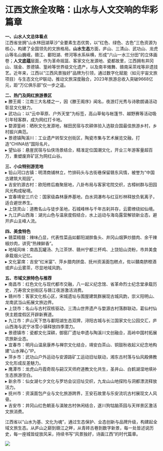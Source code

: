 # 江西文旅全攻略：山水与人文交响的华彩篇章  

**一、山水人文总体看点**  
江西省坐拥“山水林田湖草沙”全要素生态优势，以“红色、绿色、古色”三色资源为核心，构建了全国领先的文旅格局。**山水生态**方面，庐山、三清山、武功山、龙虎山等名山巍峨，赣江、鄱阳湖、修河等水系纵横，形成“六山一水三分田”的立体画卷；**人文底蕴**层面，作为革命摇篮、客家文化发源地、瓷都故里，江西拥有井冈山、瑞金、景德镇、篁岭等世界级文化遗产，以及南丰傩舞、赣南采茶戏等非遗技艺。近年来，江西以“江西风景独好”品牌为引领，通过数字化赋能（如元宇宙文旅项目）与生态文化IP联动，推动文旅深度融合，2023年旅游总收入突破9668亿元，距“万亿俱乐部”仅一步之遥。  

**二、热门及网红旅游景区**  
▸ 滕王阁：江南三大名楼之一，因《滕王阁序》闻名，夜游灯光秀与诗歌朗诵活动彰显文化魅力。  
▸ 武功山：以“云中草原、户外天堂”为标签，高山草甸与帐篷节、越野赛等活动吸引年轻客群，成为网红打卡地。  
▸ 婺源篁岭：晒秋文化发源地，梯田民宿与农耕体验入选联合国最佳旅游乡村，乡村振兴典范。  
▸ 景德镇陶溪川：工业遗产转型文创街区，陶瓷市集与艺术展览交融，打造“CHINA坊”国际名片。  
▸ 望仙谷：悬崖民宿与仙侠场景结合，精准定位国潮文化，开业三年游客量超百万，重塑废弃矿区为网红山谷。  

**三、小众特别游览地**  
▸ 铅山河口古镇：明清商铺林立，竹排码头与古街巷保留赣东风情，被誉为“中国古建筑大观园”。  
▸ 吉安钓源古村：欧阳修后裔聚居地，八卦布局与客家宅院交织，古樟树群与田园风光构成秘境。  
▸ 宜春靖安三爪仑：国家级森林康养基地，白水洞瀑布与红豆杉林释放负氧离子，适合避世养生。  
▸ 上饶灵山：道教名山与徒步圣地，石城峰林与千年古刹并存，云雾缭绕如仙境。  
▸ 九江庐山西海：湖光山色与温泉度假结合，水上运动与海岛露营解锁新业态，避开庐山主峰人流。  

**四、美食特色**  
▸ 赣菜精髓：辣味凸显，代表性菜品如鄱阳湖胖鱼头、井冈山烟笋炒腊肉、余干辣椒炒肉，讲究“热辣鲜香”。  
▸ 地域风味：南昌瓦罐汤、九江茶饼、赣州宁都三杯鸡、上饶铅山烫粉，市井美食承载烟火记忆。  
▸ 文化宴席：吉安“红米宴”、萍乡腊肉拼盘、抚州资溪面包糕点，佐以贛南脐橙酒或庐山云雾茶，尽显地域风韵。  

**五、市域文旅特色与推荐**  
▸ 南昌市：红色文化与现代都市交融，八一起义纪念馆、省革命烈士纪念堂承载历史，万寿宫文创街区与赣江夜游激活消费。  
▸ 赣州市：客家文化核心区，宋城遗址与围屋建筑群展现古城风韵，崇义阳明山、龙南武当山拓展文旅边界。  
▸ 上饶市：名山与古村双核驱动，三清山世界遗产与婺源古村落群联动，葛仙村仙侠主题度假区开辟新赛道。  
▸ 九江市：庐山天下悠与鄱阳湖生态双牌，浔阳古城与长江国家文化公园交汇，庐山西海与武宁冰雪小镇释放四季潜力。  
▸ 景德镇市：瓷都文化深耕，御窑厂遗址申遗与陶溪川文创融合，高岭中国村拓展农旅新业态。  
▸ 宜春市：明月山温泉康养与禅宗文化结合，靖安白茶山、铜鼓秋收起义纪念地构建“山水禅心”IP。  
▸ 萍乡市：武功山户外运动与安源路矿工运动旧址联动，湘东古村落与仙风殿佛教文化形成反差魅力。  
▸ 鹰潭市：龙虎山丹霞奇观与嗣汉天师府道教文化共生，圣井山、白鹤湖湿地填补生态旅游空白。  
▸ 新余市：仙女湖七夕文化与罗坊会议旧址交织，九龙山山地探险与洞都漂流释放活力。  
▸ 抚州市：资溪面包产业与文化旅游跨界，王安石故里与乐安流坑古村展现文人风骨。  
▸ 吉安市：井冈山红色朝圣与渼陂古村休闲结合，遂川狗牯脑茶园与天祥景区激活文旅消费。  

江西省以“山水为基、文化为魂”，通过生态保护、业态创新与品牌升级，构建起全域文旅生态。从庐山之巅到赣江之畔，从青砖古巷到数字新景，每一处皆述说历史，每一座城皆绽放风采，持续书写“风景独好，诗画江西”的时代篇章。  

![](http://www.onegreen.net/maps/Upload_maps/201610/2016100408072159.jpg)  

